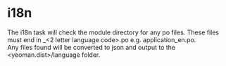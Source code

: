 # i18n
The i18n task will check the module directory for any po files.  These files must end in _<2 letter language code>.po e.g. application_en.po.  
Any files found will be converted to json and output to the <yeoman.dist>/language folder.

